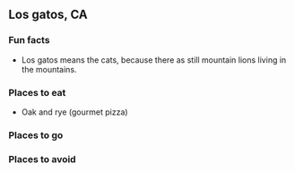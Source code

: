 ## Los gatos, CA

### Fun facts
- Los gatos means the cats, because there as still mountain lions living in the mountains.

### Places to eat
- Oak and rye (gourmet pizza)


### Places to go

### Places to avoid
